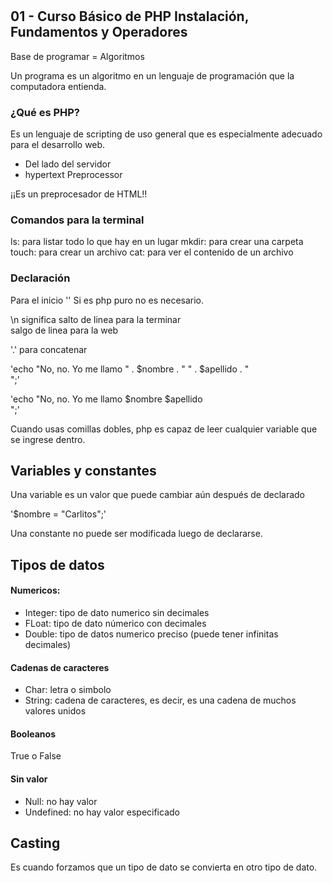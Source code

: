 #

## 01 - Curso Básico de PHP Instalación, Fundamentos y Operadores

Base de programar = Algoritmos

Un programa es un algoritmo en un lenguaje de programación que la computadora entienda.

### ¿Qué es PHP?

Es un lenguaje de scripting de uso general que es especialmente adecuado para el desarrollo web. 
* Del lado del servidor
* hypertext Preprocessor

¡¡Es un preprocesador de HTML!!

### Comandos para la terminal

ls: para listar todo lo que hay en un lugar
mkdir: para crear una carpeta
touch: para crear un archivo
cat: para ver el contenido de un archivo


### Declaración

Para el inicio '<?php'
Para cerrar (para los casos en los que hayas diferentes lenguajes de programación. Ej: PHP y HTML en un mismo archivo) '?>'
Si es php puro no es necesario.


\n significa salto de linea para la terminar
<br> salgo de linea para la web


'.' para concatenar

'echo "No, no. Yo me llamo " . $nombre . " " . $apellido . "<br>";'

'echo "No, no. Yo me llamo $nombre $apellido <br>";'

Cuando usas comillas dobles, php es capaz de leer cualquier variable que se ingrese dentro. 

## Variables y constantes

Una variable es un valor que puede cambiar aún después de declarado

'$nombre = "Carlitos";'

Una constante no puede ser modificada luego de declararse.

## Tipos de datos

#### Numericos: 
* Integer: tipo de dato numerico sin decimales
* FLoat: tipo de dato númerico con decimales
* Double: tipo de datos numerico preciso (puede tener infinitas decimales)

#### Cadenas de caracteres
* Char: letra o simbolo
* String: cadena de caracteres, es decir, es una cadena de muchos valores unidos

#### Booleanos
True o False

#### Sin valor
* Null: no hay valor 
* Undefined: no hay valor especificado


## Casting

Es cuando forzamos que un tipo de dato se convierta en otro tipo de dato.